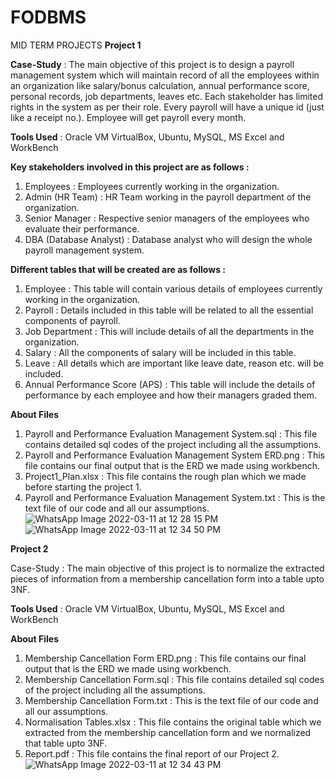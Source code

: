 # FODBMS
MID TERM PROJECTS
**Project 1**

**Case-Study** : The main objective of this project is to design a payroll management
system which will maintain record of all the employees within an organization
like salary/bonus calculation, annual performance score, personal records, job departments,
leaves etc. Each stakeholder has limited rights in the system as per their role. Every payroll 
will have a unique id (just like a receipt no.). Employee will get payroll every month.

**Tools Used** : Oracle VM VirtualBox, Ubuntu, MySQL, MS Excel and WorkBench

**Key stakeholders involved in this project are as follows :**
1. Employees : Employees currently working in the organization.
2. Admin (HR Team) : HR Team working in the payroll department of the organization.
3. Senior Manager : Respective senior managers of the employees who evaluate their performance.
4. DBA (Database Analyst) : Database analyst who will design the whole payroll management system.

**Different tables that will be created are as follows :**

1. Employee : This table will contain various details of employees currently working in the organization.
2. Payroll : Details included in this table will be related to all the essential components of payroll.
3. Job Department : This will include details of all the departments in the organization.
4. Salary : All the components of salary will be included in this table.
5. Leave : All details which are important like leave date, reason etc. will be included.
6. Annual Performance Score (APS) : This table will include the details of performance by each 
   employee and how their managers graded them.

**About Files**
1. Payroll and Performance Evaluation Management System.sql : This file contains detailed sql codes of the project
including all the assumptions.
2. Payroll and Performance Evaluation Management System ERD.png : This file contains our final output that is the 
ERD we made using workbench.
3. Project1_Plan.xlsx : This file contains the rough plan which we made before starting the project 1.
4. Payroll and Performance Evaluation Management System.txt : This is the text file of our code and all our assumptions.
![WhatsApp Image 2022-03-11 at 12 28 15 PM](https://user-images.githubusercontent.com/93237731/157819212-58e1982f-2c34-48e0-bfda-2a485b19729c.jpeg)
![WhatsApp Image 2022-03-11 at 12 34 50 PM](https://user-images.githubusercontent.com/93237731/157819318-5b6f2b13-b24e-4f92-82d2-46379765f29b.jpeg)


**Project 2**

Case-Study : The main objective of this project is to normalize the extracted pieces of information from a membership
cancellation form into a table upto 3NF.

**Tools Used** : Oracle VM VirtualBox, Ubuntu, MySQL, MS Excel and WorkBench

**About Files**
1. Membership Cancellation Form ERD.png : This file contains our final output that is the ERD we made using workbench.
2. Membership Cancellation Form.sql : This file contains detailed sql codes of the project including all the assumptions.
3. Membership Cancellation Form.txt : This is the text file of our code and all our assumptions.
4. Normalisation Tables.xlsx : This file contains the original table which we extracted from the membership 
cancellation form and we normalized that table upto 3NF. 
5. Report.pdf : This file contains the final report of our Project 2.
 ![WhatsApp Image 2022-03-11 at 12 34 43 PM](https://user-images.githubusercontent.com/93237731/157819356-b65a1995-fa38-4e6f-a97c-7a7ee4116cb2.jpeg)
